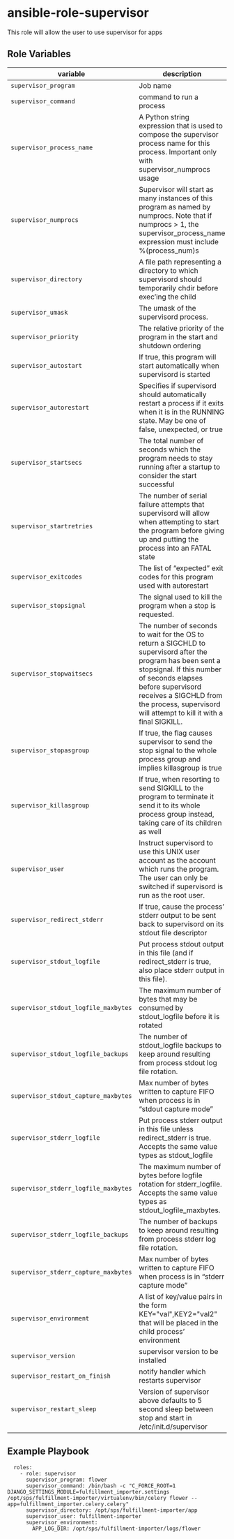# ansible-role-supervisor

This role will allow the user to use supervisor for apps

Role Variables
--------------
| variable | description | default | mandatory
|----------|-------------|---------|----------
| `supervisor_program` | Job name | none | yes
| `supervisor_command` | command to run a process | none | yes
| `supervisor_process_name` | A Python string expression that is used to compose the supervisor process name for this process. Important only with supervisor_numprocs usage | yes | no
| `supervisor_numprocs` | Supervisor will start as many instances of this program as named by numprocs. Note that if numprocs > 1, the supervisor_process_name expression must include %(process_num)s | 1 | no
| `supervisor_directory` | A file path representing a directory to which supervisord should temporarily chdir before exec’ing the child | /tmp | no
| `supervisor_umask` | The umask of the supervisord process. | 022 | no
| `supervisor_priority` | The relative priority of the program in the start and shutdown ordering | 999 | no
| `supervisor_autostart` | If true, this program will start automatically when supervisord is started  | true | no
| `supervisor_autorestart` | Specifies if supervisord should automatically restart a process if it exits when it is in the RUNNING state. May be one of false, unexpected, or true | true | no
| `supervisor_startsecs` | The total number of seconds which the program needs to stay running after a startup to consider the start successful  | 10 | no
| `supervisor_startretries` | The number of serial failure attempts that supervisord will allow when attempting to start the program before giving up and putting the process into an FATAL state | 3 | no
| `supervisor_exitcodes` | The list of “expected” exit codes for this program used with autorestart | 0,2 | no
| `supervisor_stopsignal` | The signal used to kill the program when a stop is requested. | TERM | no
| `supervisor_stopwaitsecs` | The number of seconds to wait for the OS to return a SIGCHLD to supervisord after the program has been sent a stopsignal. If this number of seconds elapses before supervisord receives a SIGCHLD from the process, supervisord will attempt to kill it with a final SIGKILL. | 10 | no
| `supervisor_stopasgroup` | If true, the flag causes supervisor to send the stop signal to the whole process group and implies killasgroup is true | false | no
| `supervisor_killasgroup` | If true, when resorting to send SIGKILL to the program to terminate it send it to its whole process group instead, taking care of its children as well | false | no
| `supervisor_user` | Instruct supervisord to use this UNIX user account as the account which runs the program. The user can only be switched if supervisord is run as the root user.  | root | no
| `supervisor_redirect_stderr` | If true, cause the process’ stderr output to be sent back to supervisord on its stdout file descriptor | false | no
| `supervisor_stdout_logfile` | Put process stdout output in this file (and if redirect_stderr is true, also place stderr output in this file). | /var/log/supervisor/stdout.log | no
| `supervisor_stdout_logfile_maxbytes` | The maximum number of bytes that may be consumed by stdout_logfile before it is rotated  | 25MB | no
| `supervisor_stdout_logfile_backups` | The number of stdout_logfile backups to keep around resulting from process stdout log file rotation. | 10 | no
| `supervisor_stdout_capture_maxbytes` | Max number of bytes written to capture FIFO when process is in “stdout capture mode” | 5MB | no
| `supervisor_stderr_logfile` | Put process stderr output in this file unless redirect_stderr is true. Accepts the same value types as stdout_logfile | /var/log/supervisor/stderr.log | no
| `supervisor_stderr_logfile_maxbytes` | The maximum number of bytes before logfile rotation for stderr_logfile. Accepts the same value types as stdout_logfile_maxbytes. | 25MB | no
| `supervisor_stderr_logfile_backups` | The number of backups to keep around resulting from process stderr log file rotation. | 10 | no
| `supervisor_stderr_capture_maxbytes` | Max number of bytes written to capture FIFO when process is in “stderr capture mode”  | 5MB | no
| `supervisor_environment` | A list of key/value pairs in the form KEY="val",KEY2="val2" that will be placed in the child process’ environment | { } | no
| `supervisor_version` | supervisor version to be installed | 3.0b2-1  | no
| `supervisor_restart_on_finish` | notify handler which restarts supervisor | true | no
| `supervisor_restart_sleep` | Version of supervisor above defaults to 5 second sleep between stop and start in /etc/init.d/supervisor | 5 | no

Example Playbook
------------
```
  roles: 
    - role: supervisor
      supervisor_program: flower
      supervisor_command: /bin/bash -c "C_FORCE_ROOT=1 DJANGO_SETTINGS_MODULE=fulfillment_importer.settings /opt/sps/fulfillment-importer/virtualenv/bin/celery flower --app=fulfillment_importer.celery.celery"
      supervisor_directory: /opt/sps/fulfillment-importer/app
      supervisor_user: fulfillment-importer
      supervisor_environment:
        APP_LOG_DIR: /opt/sps/fulfillment-importer/logs/flower
```
